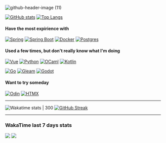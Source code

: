 ![github-header-image (11)](https://github.com/krios2146/krios2146/assets/91407999/3750953e-cfdb-420b-84be-59ff79dae164)


[![GitHub stats](https://github-readme-stats.vercel.app/api?username=krios2146&count_private=true&show_icons=true&theme=github_dark&hide_border=true&show=prs_merged_percentage#gh-dark-mode-only)](https://github.com/anuraghazra/github-readme-stats)
[![Top Langs](https://github-readme-stats.vercel.app/api/top-langs/?username=krios2146&size_weight=1&count_weight=0&layout=donut&theme=github_dark&hide_border=true&hide=jupyter%20notebook,html,css,dockerfile,c%23,typescript)](https://github.com/anuraghazra/github-readme-stats)

#### Have the most expirience with

[![Spring](https://img.shields.io/badge/spring-161b22?style=for-the-badge&logo=spring)](https://spring.io/)
[![Spring Boot](https://img.shields.io/badge/spring%20boot-161b22?style=for-the-badge&logo=springboot)](https://spring.io/projects/spring-boot)
[![Docker](https://img.shields.io/badge/docker-161b22?style=for-the-badge&logo=docker)](https://www.docker.com/)
[![Postgres](https://img.shields.io/badge/postgres-161b22?style=for-the-badge&logo=postgresql)](https://www.postgresql.org/)

#### Used a few times, but don't really know what I'm doing

[![Vue](https://img.shields.io/badge/vue-161b22?style=for-the-badge&logo=vuedotjs)](https://vuejs.org/)
[![Python](https://img.shields.io/badge/python-161b22?style=for-the-badge&logo=python)](https://www.python.org/)
[![OCaml](https://img.shields.io/badge/ocaml-161b22?style=for-the-badge&logo=ocaml)](https://ocaml.org/)
[![Kotlin](https://img.shields.io/badge/kotlin-161b22?style=for-the-badge&logo=kotlin)](https://kotlinlang.org/)


[![Go](https://img.shields.io/badge/go-161b22?style=for-the-badge&logo=go)](https://go.dev/)
[![Gleam](https://img.shields.io/badge/gleam-161b22?style=for-the-badge&logo=gleam)](https://gleam.run/)
[![Godot](https://img.shields.io/badge/godot-161b22?style=for-the-badge&logo=godotengine)](https://godotengine.org/)

#### Want to try someday

[![Odin](https://img.shields.io/badge/odin-161b22?style=for-the-badge&logo=odin)](https://odin-lang.org/)
[![HTMX](https://img.shields.io/badge/htmx-161b22?style=for-the-badge&logo=htmx)](https://htmx.org/)


<!-- ![Tech Stack](https://github-readme-tech-stack.vercel.app/api/cards?showBorder=false&title=Tech%20Stack&lineCount=1&line1=spring,spring,auto;spring%20boot,spring%20boot,auto;docker,docker,auto;hibernate,hibernate,59666C;postgresql,postgresql,auto;vue.js,vue,auto;&width=780)
![](https://hit.yhype.me/github/profile?user_id=91407999)-->

---

![Wakatime stats | 300](https://github-readme-stats.vercel.app/api/wakatime?username=krios2146&theme=github_dark&layout=compact&langs_count=6&hide_border=true&hide=HTML,YAML,HTTP%20Request,Markdown,XML)
[![GitHub Streak](https://streak-stats.demolab.com?user=krios2146&theme=github-dark&hide_border=true&fire=39D353&stroke=B1BAC400&dates=8B949E&ring=388bfd&card_width=340)](https://git.io/streak-stats)

---

### WakaTime last 7 days stats

![](http://95.181.175.188/api/krios2146/pie/languages?hide=http**,docker**,gitignore,conf,json,yaml,html,xml&width=420&height=215&vue.js=41b883&bash=89e051)
![](http://95.181.175.188/api/krios2146/pie/editors?width=420&height=215&intellij%20idea=1e88e5&neovim=589233)

<!-- Tech Stack 
[![Spring](https://img.shields.io/badge/spring-161b22?style=for-the-badge&logo=spring)](https://spring.io)
[![Spring Boot](https://img.shields.io/badge/spring_boot-161b22?style=for-the-badge&logo=springboot)](https://spring.io/projects/spring-boot)
[![Docker](https://img.shields.io/badge/docker-161b22?style=for-the-badge&logo=docker)](https://www.docker.com)
[![Hibernate](https://img.shields.io/badge/hibernate-161b22?style=for-the-badge&logo=hibernate)](https://hibernate.org)
[![PostgreSQL](https://img.shields.io/badge/postgresql-161b22?style=for-the-badge&logo=postgresql)](https://www.postgresql.org)
[![Vue](https://img.shields.io/badge/vue-161b22?style=for-the-badge&logo=vue.js)](https://vuejs.org)
-->

<!--
- 🔭 I’m currently working on ...
- 🌱 I’m currently learning ...
- 👯 I’m looking to collaborate on ...
- 🤔 I’m looking for help with ...
- 💬 Ask me about ...
- 📫 How to reach me: ...
- 😄 Pronouns: ...
- ⚡ Fun fact: ...
-->

